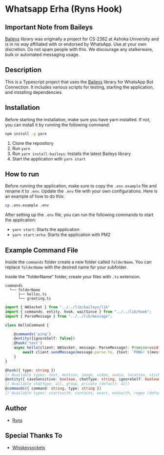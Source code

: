 # Whatsapp Erha (Ryns Hook)

## Important Note from Baileys

[Baileys](https://github.com/whiskeysockets/baileys) library was originally a project for CS-2362 at Ashoka University and is in no way affiliated with or endorsed by WhatsApp. Use at your own discretion. Do not spam people with this. We discourage any stalkerware, bulk or automated messaging usage.

## Description

This is a Typescript project that uses the [Baileys](https://github.com/whiskeysockets/baileys) library for WhatsApp Bot Connection. It includes various scripts for testing, starting the application, and installing dependencies. 

## Installation

Before starting the installation, make sure you have yarn installed. If not, you can install it by running the following command:

```bash
npm install -g yarn
```


1. Clone the repository
2. Run `yarn`
3. Run `yarn install-baileys`: Installs the latest Baileys library
3. Start the application with `yarn start`

## How to run

Before running the application, make sure to copy the `.env.example` file and rename it to `.env`. Update the `.env` file with your own configurations. Here is an example of how to do this:

```bash
cp .env.example .env
```

After setting up the `.env` file, you can run the following commands to start the application:


- `yarn start`: Starts the application
- `yarn start:erha`: Starts the application with PM2

## Example Command File

Inside the `commands` folder create a new folder called `folderName`.
You can replace `folderName` with the desired name for your subfolder.

Inside the "folderName" folder, create your files with `.ts` extension.

```
commands
  └── folderName
      ├── helloc.ts
      └── greeting.ts
```

```ts
import { WASocket } from "../../lib/baileys/lib"
import { commands, entity, hook, waitSince } from "../../lib/hook";
import { ParseMessage } from "../../lib/message";

class HelloCommand {

    @commands('ping')
    @entity({ignoreSelf: false})
    @hook('text')
    async hello(client: WASocket, message: ParseMessage): Promise<void> {
        await client.sendMessage(message.parse.to, {text: `PONG! ${message.pushName}`});
    }
}
```

```ts
@hook({ type: string })
// Available types: text, mention, image, video, audio, location, sticker, caption, listResponse, buttonResponse, join, leave
@entity({ caseSensitive: boolean, chatType: string, ignoreSelf: boolean })
// Available chatType: all, group, private (default: all)
@commands({ command: string, type: string })
// Available types: startswith, contains, exact, endswith, regex (default: startswith)
```

## Author

- [Ryns](https://github.com/rayenking)

## Special Thanks To
- [Whiskeysockets](https://github.com/Whiskeysockets)
